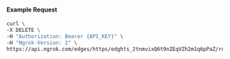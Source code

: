 <!-- Code generated for API Clients. DO NOT EDIT. -->

#### Example Request

```bash
curl \
-X DELETE \
-H "Authorization: Bearer {API_KEY}" \
-H "Ngrok-Version: 2" \
https://api.ngrok.com/edges/https/edghts_2tnmvixQ6t9nZEqVZh2m1q6pPaZ/routes/edghtsrt_2tnmvdEq9gOhdTsQpCaqE65pGb3/ip_restriction
```
